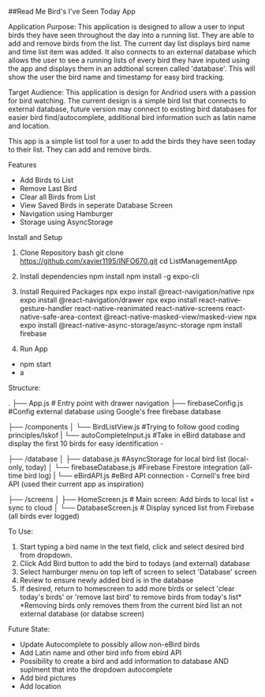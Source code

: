 ##Read Me
Bird's I've Seen Today App

Application Purpose:
This application is designed to allow a user to input birds they have seen throughout the day into a running list. They are able to add and remove birds from the list. The current day list displays bird name and time list item was added. It also connects to an external database which allows the user to see a running lists of every bird they have inputed using the app and displays them in an addtional screen called 'database'. This will show the user the bird name and timestamp for easy bird tracking.

Target Audience:
This application is design for Andriod users with a passion for bird watching. The current design is a simple bird list that connects to external database, future version may connect to existing bird databases for easier bird find/autocomplete, additional bird information such as latin name and location.

This app is a simple list tool for a user to add the birds they have seen today to their list. They can add and remove birds.

Features
- Add Birds to List
- Remove Last Bird
- Clear all Birds from List
- View Saved Birds in seperate Database Screen
- Navigation using Hamburger
- Storage using AsyncStorage

Install and Setup

1. Clone Repository
bash git clone https://github.com/xavier1195/INFO670.git
cd ListManagementApp

2. Install dependencies
npm install
npm install -g expo-cli

3. Install Required Packages
npx expo install @react-navigation/native
npx expo install @react-navigation/drawer
npx expo install react-native-gesture-handler react-native-reanimated react-native-screens react-native-safe-area-context @react-native-masked-view/masked-view
npx expo install @react-native-async-storage/async-storage
npm install firebase

4. Run App
- npm start
- a

Structure:

.
├── App.js                           # Entry point with drawer navigation
├── firebaseConfig.js               #Config external database using Google's free firebase database

├── /components
│   └── BirdListView.js             #Trying to follow good coding principles/Iskof
|   └── autoCompleteInput.js        #Take in eBird database and display the first 10 birds for easy identification -

├── /database
│   ├── database.js                 #AsyncStorage for local bird list (local-only, today)
│   └── firebaseDatabase.js         #Firebase Firestore integration (all-time bird log)
|   └── eBirdAPI.js                 #eBird API connection - Cornell's free bird API (used their current app as inspiration)

├── /screens
│   ├── HomeScreen.js               # Main screen: Add birds to local list + sync to cloud
│   └── DatabaseScreen.js           # Display synced list from Firebase (all birds ever logged)


To Use:
1. Start typing a bird name in the text field, click and select desired bird from dropdown.
2. Click Add Bird button to add the bird to todays (and external) database
2. Select hamburger menu on top left of screen to select 'Database' screen
3. Review to ensure newly added bird is in the database
4. If desired, return to homescreen to add more birds or select 'clear today's birds' or 'remove last bird' to remove birds from today's list*
*Removing birds only removes them from the current bird list an not external database (or databse screen)

Future State:
- Update Autocomplete to possibly allow non-eBird birds
- Add Latin name and other bird info from ebird API
- Possibility to create a bird and add information to database AND suplment that into the dropdown autocomplete
- Add bird pictures
- Add location